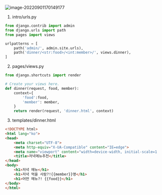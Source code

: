 ![image-20220901170149177](C:\Users\SSAFY\AppData\Roaming\Typora\typora-user-images\image-20220901170149177.png)

1. intro/urls.py

```python
from django.contrib import admin
from django.urls import path
from pages import views

urlpatterns = [
    path('admin/', admin.site.urls),
    path('dinner/<str:food>/<int:member>/', views.dinner),
]
```

2. pages/views.py

```python
from django.shortcuts import render

# Create your views here.
def dinner(request, food, member):
    context={
        'food':food,
        'member': member,
    }
    return render(request, 'dinner.html', context)
```

3. templates/dinner.html

```html
<!DOCTYPE html>
<html lang="ko">
<head>
    <meta charset="UTF-8">
    <meta http-equiv="X-UA-Compatible" content="IE=edge">
    <meta name="viewport" content="width=device-width, initial-scale=1.0">
    <title>저녁메뉴추천</title>
</head>
<body>
    <h1>저녁 메뉴</h1>
    <h1>저녁 먹을 사람?!{{member}}명</h1>
    <h1>어떤 메뉴?! {{food}}</h1>
</body>
</html>
```

